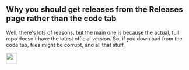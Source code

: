 ## Why you should get releases from the Releases page rather than the code tab
Well, there's lots of reasons, but the main one is because the actual, full repo doesn't have the latest official version. So, if you download from the code tab, files might be corrupt, and all that stuff.

<a href = "https://github.com/aarikpokras/spectacleos"><img src = "https://i.ibb.co/tCh8H8W/iconmonstr-home-6.png" width = "30" /></a>
